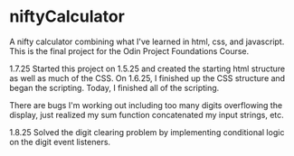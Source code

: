 # niftyCalculator
A nifty calculator combining what I've learned in html, css, and javascript. This is the final project for the Odin Project Foundations Course.

1.7.25
Started this project on 1.5.25 and created the starting html structure as well as much of the CSS.
On 1.6.25, I finished up the CSS structure and began the scripting.
Today, I finished all of the scripting.

There are bugs I'm working out including too many digits overflowing the display, just realized my sum function concatenated my input strings, etc.

1.8.25
Solved the digit clearing problem by implementing conditional logic on the digit event listeners.